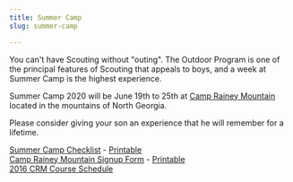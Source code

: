 ```yaml
---
title: Summer Camp
slug: summer-camp

---
```

You can't have Scouting without "outing". The Outdoor Program is one of the principal features of Scouting that appeals to boys, and a week at Summer Camp is the highest experience.

Summer Camp 2020 will be June 19th to 25th at [Camp Rainey Mountain](https://www.nega-bsa.org/crm/) located in the mountains of North Georgia.

Please consider giving your son an experience that he will remember for a lifetime.

[Summer Camp Checklist](camp-list.html) - [Printable](uploads/summer-camp-checklist.pdf)  
[Camp Rainey Mountain Signup Form](https://www.cognitoforms.com/ScoutsAt307/CampRaineyMountainSignupForm) - [Printable](uploads/crm-form-printable.pdf)  
[2016 CRM Course Schedule](uploads/CourseSchedule2016.pdf)